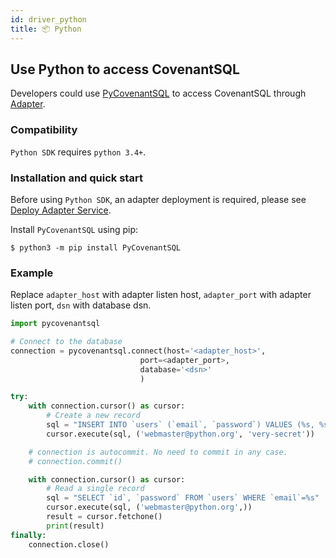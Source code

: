 ```yaml
---
id: driver_python
title: 📦 Python
---
```


## Use Python to access CovenantSQL

Developers could use [PyCovenantSQL](https://github.com/CovenantSQL/python-driver) to access CovenantSQL through [Adapter](./adapter).

### Compatibility

`Python SDK` requires `python 3.4+`.

### Installation and quick start

Before using `Python SDK`, an adapter deployment is required, please see [Deploy Adapter Service](./adapter).

Install `PyCovenantSQL` using pip: 

```shell
$ python3 -m pip install PyCovenantSQL 
```

### Example

Replace `adapter_host` with adapter listen host, `adapter_port` with adapter listen port, `dsn` with database dsn.


```python
import pycovenantsql

# Connect to the database
connection = pycovenantsql.connect(host='<adapter_host>',
                             port=<adapter_port>,
                             database='<dsn>'
                             )

try:
    with connection.cursor() as cursor:
        # Create a new record
        sql = "INSERT INTO `users` (`email`, `password`) VALUES (%s, %s)"
        cursor.execute(sql, ('webmaster@python.org', 'very-secret'))

    # connection is autocommit. No need to commit in any case.
    # connection.commit()

    with connection.cursor() as cursor:
        # Read a single record
        sql = "SELECT `id`, `password` FROM `users` WHERE `email`=%s"
        cursor.execute(sql, ('webmaster@python.org',))
        result = cursor.fetchone()
        print(result)
finally:
    connection.close()
```